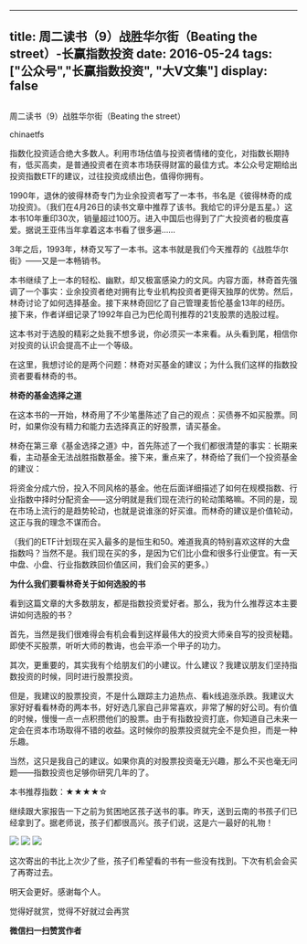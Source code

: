 
---
title:  周二读书（9）战胜华尔街（Beating the street）-长赢指数投资
date: 2016-05-24
tags: ["公众号","长赢指数投资", "大V文集"]
display: false
---


## 



周二读书（9）战胜华尔街（Beating the street）




chinaetfs




指数化投资适合绝大多数人。利用市场估值与投资者情绪的变化，对指数长期持有，低买高卖，是普通投资者在资本市场获得财富的最佳方式。本公众号定期给出投资指数ETF的建议，过往投资成绩出色，值得你拥有。


1990年，退休的彼得林奇专门为业余投资者写了一本书，书名是《彼得林奇的成功投资》。（我们在4月26日的读书文章中推荐了该书。我给它的评分是五星。）这本书10年重印30次，销量超过100万。进入中国后也得到了广大投资者的极度喜爱。据说王亚伟当年拿着这本书看了很多遍……



3年之后，1993年，林奇又写了一本书。这本书就是我们今天推荐的《战胜华尔街》——又是一本畅销书。



本书继续了上一本的轻松、幽默，却又极富感染力的文风。内容方面，林奇首先强调了一个事实：业余投资者绝对拥有比专业机构投资者更得天独厚的优势。然后，林奇讨论了如何选择基金。接下来林奇回忆了自己管理麦哲伦基金13年的经历。接下来，作者详细记录了1992年自己为巴伦周刊推荐的21支股票的选股过程。



这本书对于选股的精彩之处我不想多说，你必须买一本来看。从头看到尾，相信你对投资的认识会提高不止一个等级。



在这里，我想讨论的是两个问题：林奇对买基金的建议；为什么我们这样的指数投资者要看林奇的书。



**林奇的基金选择之道**



在这本书的一开始，林奇用了不少笔墨陈述了自己的观点：买债券不如买股票。同时，如果你没有精力和能力去选择真正的好股票，请买基金。



林奇在第三章《基金选择之道》中，首先陈述了一个我们都很清楚的事实：长期来看，主动基金无法战胜指数基金。接下来，重点来了，林奇给了我们一个投资基金的建议：



将资金分成六份，投入不同风格的基金。他在后面详细描述了如何在规模指数、行业指数中择时分配资金——这分明就是我们现在流行的轮动策略嘛。不同的是，现在市场上流行的是趋势轮动，也就是说谁涨的好买谁。而林奇的建议是价值轮动，这正与我的理念不谋而合。



（我们的ETF计划现在买入最多的是恒生和50。难道我真的特别喜欢这样的大盘指数吗？当然不是。我们现在买的多，是因为它们比小盘和很多行业便宜。有一天中盘、小盘、行业指数跌回价值区间，我们会买的更多。）



**为什么我们要看林奇关于如何选股的书**



看到这篇文章的大多数朋友，都是指数投资爱好者。那么，我为什么推荐这本主要讲如何选股的书？



首先，当然是我们很难得会有机会看到这样最伟大的投资大师亲自写的投资秘籍。即使不买股票，听听大师的教诲，也会平添一个甲子的功力。



其次，更重要的，其实我有个给朋友们的小建议。什么建议？我建议朋友们坚持指数投资的时候，同时进行股票投资。



但是，我建议的股票投资，不是什么跟踪主力追热点、看k线追涨杀跌。我建议大家好好看看林奇的两本书，好好选几家自己非常喜欢，非常了解的好公司。有价值的时候，慢慢一点一点积攒他们的股票。由于有指数投资打底，你知道自己未来一定会在资本市场取得不错的收益。这时候你的股票投资就完全不是负担，而是一种乐趣。



当然，这只是我自己的建议。如果你真的对股票投资毫无兴趣，那么不买也毫无问题——指数投资也足够你研究几年的了。



本书推荐指数：★★★★☆







继续跟大家报告一下之前为贫困地区孩子送书的事。昨天，送到云南的书孩子们已经拿到了。据老师说，孩子们都很高兴。孩子们说，这是六一最好的礼物！



<img data-s="300,640" data-type="jpeg" src="http://mmbiz.qpic.cn/mmbiz/SEPick5M9xjM3ict9jw00olFqdGgXoQibt7wQ2ZVneeHJCHMGicI884GBRL9SibRpy0wM4vGibMJ4wkIct0kYxBTKGtg/0?wx_fmt=jpeg" data-ratio="0.5629496402877698" data-w=""/>

<img data-s="300,640" data-type="jpeg" src="http://mmbiz.qpic.cn/mmbiz/SEPick5M9xjM3ict9jw00olFqdGgXoQibt70QYM7LziaB0Bja7kU5DYAxK8gEuAbFWAxhKQYJ3anGTRmcXAkJa8gCA/0?wx_fmt=jpeg" data-ratio="0.5629496402877698" data-w=""/>

<img data-s="300,640" data-type="jpeg" src="http://mmbiz.qpic.cn/mmbiz/SEPick5M9xjM3ict9jw00olFqdGgXoQibt7OU9OjwsJm0tEnm8S9KYVmALiaX8HC7q2BIfbmGQFRyv27icOVsTBS4jQ/0?wx_fmt=jpeg" data-ratio="0.5629496402877698" data-w=""/>



这次寄出的书比上次少了些，孩子们希望看的书有一些没有找到。下次有机会会买了再寄过去。



明天会更好。感谢每个人。



觉得好就赏，觉得不好就过会再赏


**微信扫一扫赞赏作者**













